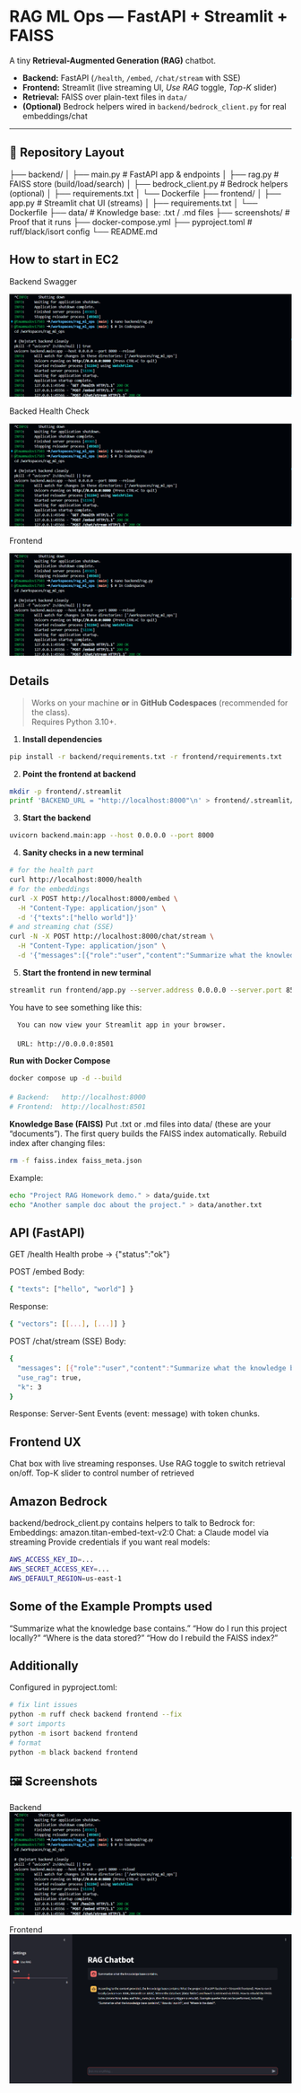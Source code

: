 # RAG ML Ops — FastAPI + Streamlit + FAISS

A tiny **Retrieval-Augmented Generation (RAG)** chatbot.

- **Backend:** FastAPI (`/health`, `/embed`, `/chat/stream` with SSE)
- **Frontend:** Streamlit (live streaming UI, *Use RAG* toggle, *Top-K* slider)
- **Retrieval:** FAISS over plain-text files in `data/`
- **(Optional)** Bedrock helpers wired in `backend/bedrock_client.py` for real embeddings/chat

---

## 📁 Repository Layout

├── backend/
│ ├── main.py # FastAPI app & endpoints
│ ├── rag.py # FAISS store (build/load/search)
│ ├── bedrock_client.py # Bedrock helpers (optional)
│ ├── requirements.txt
│ └── Dockerfile
├── frontend/
│ ├── app.py # Streamlit chat UI (streams)
│ ├── requirements.txt
│ └── Dockerfile
├── data/ # Knowledge base: .txt / .md files
├── screenshots/ # Proof that it runs
├── docker-compose.yml
├── pyproject.toml # ruff/black/isort config
└── README.md

## How to start in EC2

Backend Swagger

![](screenshots/Screenshot%202025-08-20%20234359.png)

Backed Health Check

![](screenshots/Screenshot%202025-08-20%20234359.png)

Frontend 

![](screenshots/Screenshot%202025-08-20%20234359.png)

## Details

> Works on your machine **or** in **GitHub Codespaces** (recommended for the class).  
> Requires Python 3.10+.

1) **Install dependencies**
```bash
pip install -r backend/requirements.txt -r frontend/requirements.txt
```

2) **Point the frontend at backend**
```bash
mkdir -p frontend/.streamlit
printf 'BACKEND_URL = "http://localhost:8000"\n' > frontend/.streamlit/secrets.toml
```

3) **Start the backend**
```bash
uvicorn backend.main:app --host 0.0.0.0 --port 8000
```

4) **Sanity checks in a new terminal**
```bash
# for the health part
curl http://localhost:8000/health
# for the embeddings
curl -X POST http://localhost:8000/embed \
  -H "Content-Type: application/json" \
  -d '{"texts":["hello world"]}'
# and streaming chat (SSE)
curl -N -X POST http://localhost:8000/chat/stream \
  -H "Content-Type: application/json" \
  -d '{"messages":[{"role":"user","content":"Summarize what the knowledge base contains."}],"use_rag":true,"k":3}'
```

5) **Start the frontend in new terminal**
```bash
streamlit run frontend/app.py --server.address 0.0.0.0 --server.port 8501
```

You have to see something like this:
```bash
  You can now view your Streamlit app in your browser.

  URL: http://0.0.0.0:8501
```

**Run with Docker Compose**
```bash
docker compose up -d --build

# Backend:   http://localhost:8000
# Frontend:  http://localhost:8501
```

**Knowledge Base (FAISS)**
Put .txt or .md files into data/ (these are your “documents”).
The first query builds the FAISS index automatically.
Rebuild index after changing files:
```bash
rm -f faiss.index faiss_meta.json
```

Example:
```bash
echo "Project RAG Homework demo." > data/guide.txt
echo "Another sample doc about the project." > data/another.txt
```

## API (FastAPI)
GET /health
Health probe → {"status":"ok"}

POST /embed
Body:
```bash
{ "texts": ["hello", "world"] }
```

Response:
```bash
{ "vectors": [[...], [...]] }
```

POST /chat/stream (SSE)
Body:
```bash
{
  "messages": [{"role":"user","content":"Summarize what the knowledge base contains."}],
  "use_rag": true,
  "k": 3
}
```

Response: Server-Sent Events (event: message) with token chunks.

## Frontend UX
Chat box with live streaming responses.
Use RAG toggle to switch retrieval on/off.
Top-K slider to control number of retrieved

## Amazon Bedrock
backend/bedrock_client.py contains helpers to talk to Bedrock for:
Embeddings: amazon.titan-embed-text-v2:0
Chat: a Claude model via streaming
Provide credentials if you want real models:
```bash
AWS_ACCESS_KEY_ID=...
AWS_SECRET_ACCESS_KEY=...
AWS_DEFAULT_REGION=us-east-1
```

## Some of the Example Prompts used
“Summarize what the knowledge base contains.”
“How do I run this project locally?”
“Where is the data stored?”
“How do I rebuild the FAISS index?”

## Additionally
Configured in pyproject.toml:
```bash
# fix lint issues
python -m ruff check backend frontend --fix
# sort imports
python -m isort backend frontend
# format
python -m black backend frontend
```

## 🖼️ Screenshots
Backend
![Backend running](screenshots/Screenshot%202025-08-20%20234359.png)

Frontend
![Frontend running](screenshots/Screenshot%202025-08-20%20234438.png)
